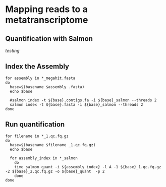 # Mapping reads to a metatranscriptome




## Quantification with Salmon

_testing_

## Index the Assembly

```
for assembly in *_megahit.fasta
do
  base=$(basename $assembly .fasta)
  echo $base

  #salmon index -t ${base}.contigs.fa -i ${base}_salmon --threads 2
  salmon index -t ${base}.fasta -i ${base}_salmon --threads 2
done
```

## Run quantification

```
for filename in *_1.qc.fq.gz
do
  base=$(basename $filename _1.qc.fq.gz)
  echo $base
  
  for assembly_index in *_salmon
    do
    time salmon quant -i ${assembly_index} -l A -1 ${base}_1.qc.fq.gz -2 ${base}_2.qc.fq.gz -o ${base}_quant  -p 2
    done
done
```


